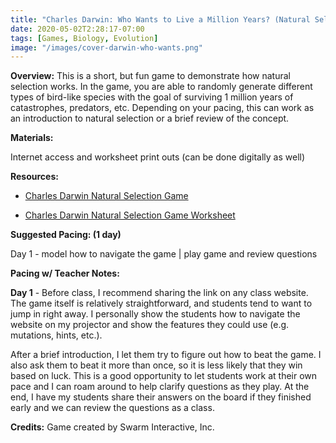 ```yaml
---
title: "Charles Darwin: Who Wants to Live a Million Years? (Natural Selection Game) | Online Simulation"
date: 2020-05-02T2:28:17-07:00
tags: [Games, Biology, Evolution]
image: "/images/cover-darwin-who-wants.png"
---
```


**Overview:** This is a short, but fun game to demonstrate how natural selection works. In the game, you are able to randomly generate different types of bird-like species with the goal of surviving 1 million years of catastrophes, predators, etc. Depending on your pacing, this can work as an introduction to natural selection or a brief review of the concept.

**Materials:**

Internet access and worksheet print outs (can be done digitally as well)

**Resources:**

- [Charles Darwin Natural Selection Game](https://coolsciencelab.com/who_wants_to_live_a_million_years.htm)

- [Charles Darwin Natural Selection Game Worksheet](/downloads/darwin-natural-selection-game.docx)

**Suggested Pacing: (1 day)**

Day 1 - model how to navigate the game | play game and review questions

**Pacing w/ Teacher Notes:**

**Day 1** - Before class, I recommend sharing the link on any class website. The game itself is relatively straightforward, and students tend to want to jump in right away. I personally show the students how to navigate the website on my projector and show the features they could use (e.g. mutations, hints, etc.).

After a brief introduction, I let them try to figure out how to beat the game. I also ask them to beat it more than once, so it is less likely that they win based on luck. This is a good opportunity to let students work at their own pace and I can roam around to help clarify questions as they play. At the end, I have my students share their answers on the board if they finished early and we can review the questions as a class.

**Credits:** Game created by Swarm Interactive, Inc.
